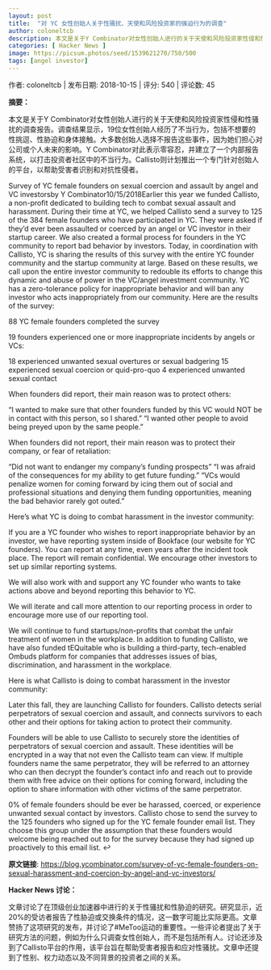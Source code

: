```yaml
---
layout: post
title:  "对 YC 女性创始人关于性骚扰、天使和风险投资家的强迫行为的调查"
author: coloneltcb
description: 本文是关于Y Combinator对女性创始人进行的关于天使和风险投资家性侵和性骚扰的调查报告。调查结果显示，19位女性创始人经历了不当行为，包括不想要的性挑逗、性胁迫和身体接触。大多数创始人选择不报告这些事件，因为她们担心对公司或个人未来的影响。Y Combinator对此表示零容忍，并建立了一个内部报告系统，以打击投资者社区中的不当行为。Callisto则计划推出一个专门针对创始人的平台，以帮助受害者识别和对抗性侵者。
categories: [ Hacker News ]
image: https://picsum.photos/seed/1539621270/750/500
tags: [angel investor]
---
```


作者: coloneltcb | 发布日期: 2018-10-15 | 评分: 540 | 评论数: 45

**摘要：**

本文是关于Y Combinator对女性创始人进行的关于天使和风险投资家性侵和性骚扰的调查报告。调查结果显示，19位女性创始人经历了不当行为，包括不想要的性挑逗、性胁迫和身体接触。大多数创始人选择不报告这些事件，因为她们担心对公司或个人未来的影响。Y Combinator对此表示零容忍，并建立了一个内部报告系统，以打击投资者社区中的不当行为。Callisto则计划推出一个专门针对创始人的平台，以帮助受害者识别和对抗性侵者。

Survey of YC female founders on sexual coercion and assault by angel and VC investorsby Y Combinator10/15/2018Earlier this year we funded Callisto, a non-profit dedicated to building tech to combat sexual assault and harassment. During their time at YC, we helped Callisto send a survey to 125 of the 384 female founders who have participated in YC. They were asked if they’d ever been assaulted or coerced by an angel or VC investor in their startup career. We also created a formal process for founders in the YC community to report bad behavior by investors.
Today, in coordination with Callisto, YC is sharing the results of this survey with the entire YC founder community and the startup community at large. Based on these results, we call upon the entire investor community to redouble its efforts to change this dynamic and abuse of power in the VC/angel investment community. YC has a zero-tolerance policy for inappropriate behavior and will ban any investor who acts inappropriately from our community.
Here are the results of the survey:


88 YC female founders completed the survey


19 founders experienced one or more inappropriate incidents by angels or VCs:

18 experienced unwanted sexual overtures or sexual badgering 
15 experienced sexual coercion or quid-pro-quo 
4 experienced unwanted sexual contact



When founders did report, their main reason was to protect others:

“I wanted to make sure that other founders funded by this VC would NOT be in contact with this person, so I shared.” 
“I wanted other people to avoid being preyed upon by the same people.”



When founders did not report, their main reason was to protect their company, or fear of retaliation:

“Did not want to endanger my company’s funding prospects” 
“I was afraid of the consequences for my ability to get future funding.” 
“VCs would penalize women for coming forward by icing them out of social and professional situations and denying them funding opportunities, meaning the bad behavior rarely got outed.”



Here’s what YC is doing to combat harassment in the investor community:


If you are a YC founder who wishes to report inappropriate behavior by an investor, we have reporting system inside of Bookface (our website for YC founders). You can report at any time, even years after the incident took place. The report will remain confidential. We encourage other investors to set up similar reporting systems.


We will also work with and support any YC founder who wants to take actions above and beyond reporting this behavior to YC.


We will iterate and call more attention to our reporting process in order to encourage more use of our reporting tool.


We will continue to fund startups/non-profits that combat the unfair treatment of women in the workplace. In addition to funding Callisto, we have also funded tEQuitable who is building a third-party, tech-enabled Ombuds platform for companies that addresses issues of bias, discrimination, and harassment in the workplace.


Here is what Callisto is doing to combat harassment in the investor community:


Later this fall, they are launching Callisto for founders. Callisto detects serial perpetrators of sexual coercion and assault, and connects survivors to each other and their options for taking action to protect their community.


Founders will be able to use Callisto to securely store the identities of perpetrators of sexual coercion and assault. These identities will be encrypted in a way that not even the Callisto team can view. If multiple founders name the same perpetrator, they will be referred to an attorney who can then decrypt the founder’s contact info and reach out to provide them with free advice on their options for coming forward, including the option to share information with other victims of the same perpetrator.


0% of female founders should be ever be harassed, coerced, or experience unwanted sexual contact by investors.
 Callisto chose to send the survey to the 125 founders who signed up for the YC female founder email list. They choose this group under the assumption that these founders would welcome being reached out to for the survey because they had signed up proactively to this email list. ↩

**原文链接**: https://blog.ycombinator.com/survey-of-yc-female-founders-on-sexual-harassment-and-coercion-by-angel-and-vc-investors/

**Hacker News 讨论：**

文章讨论了在顶级创业加速器中进行的关于性骚扰和性胁迫的研究。研究显示，近20%的受访者报告了性胁迫或交换条件的情况，这一数字可能比实际更高。文章赞扬了这项研究的发布，并讨论了#MeToo运动的重要性。一些评论者提出了关于研究方法的问题，例如为什么只调查女性创始人，而不是包括所有人。讨论还涉及到了Callisto平台的作用，该平台旨在帮助受害者报告和应对性骚扰。文章中还提到了性别、权力动态以及不同背景的投资者之间的关系。

